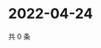 # 2022-04-24

共 0 条

<!-- BEGIN WEIBO -->
<!-- 最后更新时间 Sun Apr 24 2022 02:17:54 GMT+0800 (China Standard Time) -->

<!-- END WEIBO -->
